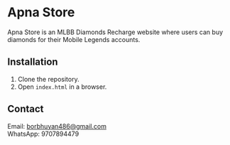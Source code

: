 # Apna Store

Apna Store is an MLBB Diamonds Recharge website where users can buy diamonds for their Mobile Legends accounts.

## Installation
1. Clone the repository.
2. Open `index.html` in a browser.

## Contact
Email: borbhuyan486@gmail.com  
WhatsApp: 9707894479
